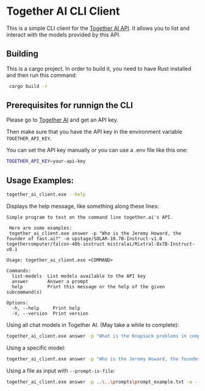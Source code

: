 # Together AI CLI Client

This is a simple CLI client for the [Together AI API](https://api.together.xyz/). 
It allows you to list and interact with the models provided by this API.

## Building

This is a cargo project. In order to build it, you need to have Rust installed and then run this command:

```bash
 cargo build -r
```

## Prerequisites for runnign the CLI

Please go to [Together AI](https://www.together.ai/) and get an API key.

Then make sure that you have the API key in the environment variable `TOGETHER_API_KEY`.

You can set the API key manually or you can use a .env file like this one:

```bash
TOGETHER_API_KEY=your-api-key
```

## Usage Examples:

```bash
together_ai_client.exe --help
```

Displays the help message, like something along these lines:

```
Simple program to test on the command line together.ai's API.

 Here are some examples:
 together_ai_client.exe answer -p "Who is the Jeremy Howard, the founder of fast.ai?" -m upstage/SOLAR-10.7B-Instruct-v1.0 togethercomputer/falcon-40b-instruct mistralai/Mixtral-8x7B-Instruct-v0.1

Usage: together_ai_client.exe <COMMAND>

Commands:
  list-models  List models available to the API key
  answer       Answer a prompt
  help         Print this message or the help of the given subcommand(s)

Options:
  -h, --help     Print help
  -V, --version  Print version
```

Using all chat models in Together AI. (May take a while to complete):

```bash
together_ai_client.exe answer -p "What is the Knapsack problems in computer science?" -a
```

Using a specific model:

```bash
together_ai_client.exe answer -p "Who is the Jeremy Howard, the founder of fast.ai?" -m upstage/SOLAR-10.7B-Instruct-v1.0 togethercomputer/falcon-40b-instruct mistralai/Mixtral-8x7B-Instruct-v0.1
```

Using a file as input with `--prompt-is-file`:

```bash
together_ai_client.exe answer -p ..\..\prompts\prompt_example.txt -a --prompt-is-file
```






